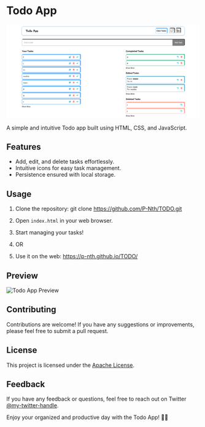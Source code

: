 # Todo App

![Todo App Screenshot](./assets/preview.png)

A simple and intuitive Todo app built using HTML, CSS, and JavaScript.

## Features

- Add, edit, and delete tasks effortlessly.
- Intuitive icons for easy task management.
- Persistence ensured with local storage.

## Usage

1. Clone the repository:
git clone https://github.com/P-Nth/TODO.git

2. Open `index.html` in your web browser.

3. Start managing your tasks!

4. OR

5. Use it on the web: https://p-nth.github.io/TODO/
## Preview

![Todo App Preview](./assets/todo-preview.gif)

## Contributing

Contributions are welcome! If you have any suggestions or improvements, please feel free to submit a pull request.

## License

This project is licensed under the [Apache License](LICENSE).

## Feedback

If you have any feedback or questions, feel free to reach out on Twitter [@my-twitter-handle](https://twitter.com/_the_nth).

Enjoy your organized and productive day with the Todo App! 🚀✨
